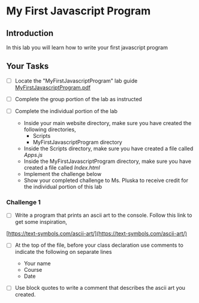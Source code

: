 # My First Javascript Program

## Introduction
In this lab you will learn how to write your first javascript program

## Your Tasks

- [ ] Locate the "MyFirstJavascriptProgram" lab guide [MyFirstJavascriptProgram.pdf](MyFirstJavascriptProgram.pdf)

- [ ] Complete the group portion of the lab as instructed

- [ ] Complete the individual portion of the lab

	* Inside your main website directory, make sure you have created the following directories, 
		- Scripts
		- MyFirstJavascriptProgram directory
	* Inside the Scripts directory, make sure you have created a file called _Apps.js_
	* Inside the MyFirstJavascriptProgram directory, make sure you have created a file called _Index.html_
	* Implement the challenge below
	* Show your completed challenge to Ms. Pluska to receive credit for the individual portion of this lab

### Challenge 1

- [ ] Write a program that prints an ascii art to the console.  Follow this link to get some inspiration, 

[https://text-symbols.com/ascii-art/](https://text-symbols.com/ascii-art/)

- [ ] At the top of the file, before your class declaration use comments to indicate the following 
on separate lines

	* Your name
	* Course
	* Date

- [ ] Use block quotes to write a comment that describes the ascii art you created.













